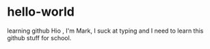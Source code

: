 # hello-world
learning github
Hio , I'm Mark, I suck at typing and I need to learn this github stuff for school.
